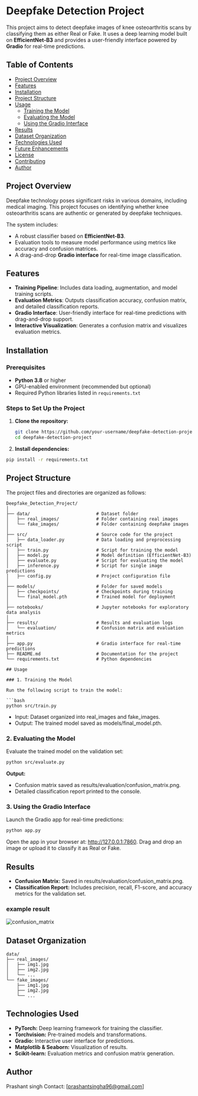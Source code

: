 # Deepfake Detection Project

This project aims to detect deepfake images of knee osteoarthritis scans by classifying them as either Real or Fake. It uses a deep learning model built on **EfficientNet-B3** and provides a user-friendly interface powered by **Gradio** for real-time predictions.

## Table of Contents
- [Project Overview](#project-overview)
- [Features](#features)
- [Installation](#installation)
- [Project Structure](#project-structure)
- [Usage](#usage)
  - [Training the Model](#training-the-model)
  - [Evaluating the Model](#evaluating-the-model)
  - [Using the Gradio Interface](#using-the-gradio-interface)
- [Results](#results)
- [Dataset Organization](#dataset-organization)
- [Technologies Used](#technologies-used)
- [Future Enhancements](#future-enhancements)
- [License](#license)
- [Contributing](#contributing)
- [Author](#author)

## Project Overview

Deepfake technology poses significant risks in various domains, including medical imaging. This project focuses on identifying whether knee osteoarthritis scans are authentic or generated by deepfake techniques.

The system includes:
- A robust classifier based on **EfficientNet-B3**.
- Evaluation tools to measure model performance using metrics like accuracy and confusion matrices.
- A drag-and-drop **Gradio interface** for real-time image classification.

## Features
- **Training Pipeline**: Includes data loading, augmentation, and model training scripts.
- **Evaluation Metrics**: Outputs classification accuracy, confusion matrix, and detailed classification reports.
- **Gradio Interface**: User-friendly interface for real-time predictions with drag-and-drop support.
- **Interactive Visualization**: Generates a confusion matrix and visualizes evaluation metrics.

## Installation

### Prerequisites
- **Python 3.8** or higher
- GPU-enabled environment (recommended but optional)
- Required Python libraries listed in `requirements.txt`

### Steps to Set Up the Project
1. **Clone the repository:**
   ```bash
   git clone https://github.com/your-username/deepfake-detection-project.git
   cd deepfake-detection-project
   
2. **Install dependencies:**
  ```bash
  pip install -r requirements.txt
  ```

## Project Structure

The project files and directories are organized as follows:

```plaintext
Deepfake_Detection_Project/
│
├── data/                         # Dataset folder
│   ├── real_images/              # Folder containing real images
│   └── fake_images/              # Folder containing deepfake images
│
├── src/                          # Source code for the project
│   ├── data_loader.py            # Data loading and preprocessing script
│   ├── train.py                  # Script for training the model
│   ├── model.py                  # Model definition (EfficientNet-B3)
│   ├── evaluate.py               # Script for evaluating the model
│   ├── inference.py              # Script for single image predictions
│   ├── config.py                 # Project configuration file
│
├── models/                       # Folder for saved models
│   ├── checkpoints/              # Checkpoints during training
│   └── final_model.pth           # Trained model for deployment
│
├── notebooks/                    # Jupyter notebooks for exploratory data analysis
│
├── results/                      # Results and evaluation logs
│   └── evaluation/               # Confusion matrix and evaluation metrics
│
├── app.py                        # Gradio interface for real-time predictions
├── README.md                     # Documentation for the project
└── requirements.txt              # Python dependencies

## Usage

### 1. Training the Model

Run the following script to train the model:

```bash
python src/train.py
```

- Input: Dataset organized into real_images and fake_images.
- Output: The trained model saved as models/final_model.pth.

### 2. Evaluating the Model

Evaluate the trained model on the validation set:

```bash
python src/evaluate.py
```

**Output:**
- Confusion matrix saved as results/evaluation/confusion_matrix.png.
- Detailed classification report printed to the console.

  
### 3. Using the Gradio Interface

Launch the Gradio app for real-time predictions:

```bash
python app.py
```

Open the app in your browser at: http://127.0.0.1:7860. Drag and drop an image or upload it to classify it as Real or Fake.

## Results

- **Confusion Matrix:** Saved in results/evaluation/confusion_matrix.png.
- **Classification Report:** Includes precision, recall, F1-score, and accuracy metrics for the validation set.

### example result ###
![confusion_matrix](https://github.com/user-attachments/assets/104767be-bfaf-4417-9d05-996eba55fe83)

## Dataset Organization

```plaintext
data/
├── real_images/
│   ├── img1.jpg
│   ├── img2.jpg
│   └── ...
└── fake_images/
    ├── img1.jpg
    ├── img2.jpg
    └── ...
```

## Technologies Used
- **PyTorch:** Deep learning framework for training the classifier.
- **Torchvision:** Pre-trained models and transformations.
- **Gradio:** Interactive user interface for predictions.
- **Matplotlib & Seaborn:** Visualization of results.
- **Scikit-learn:** Evaluation metrics and confusion matrix generation.

## Author
Prashant singh
Contact: [prashantsingha96@gmail.com]
